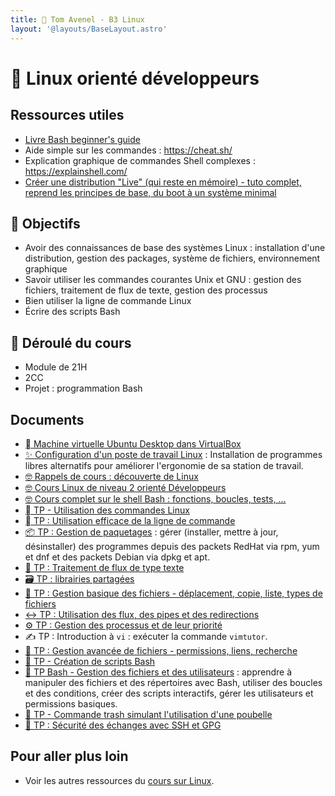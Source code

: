 ```yaml
---
title: 🐧 Tom Avenel - B3 Linux
layout: '@layouts/BaseLayout.astro'
---
```


# 🐧 Linux orienté développeurs

## Ressources utiles

- [Livre Bash beginner's guide](https://ftp.traduc.org/doc-vf/guides/Bash-Beginners-Guide/)
- Aide simple sur les commandes : <https://cheat.sh/>
- Explication graphique de commandes Shell complexes : <https://explainshell.com/>
- [Créer une distribution "Live" (qui reste en mémoire) - tuto complet, reprend les principes de base, du boot à un système minimal](https://zestedesavoir.com/tutoriels/268/creer-son-premier-rim-linux/)

## 🎯 Objectifs

- Avoir des connaissances de base des systèmes Linux : installation d'une distribution, gestion des packages, système de fichiers, environnement graphique
- Savoir utiliser les commandes courantes Unix et GNU : gestion des fichiers, traitement de flux de texte, gestion des processus
- Bien utiliser la ligne de commande Linux
- Écrire des scripts Bash

## 📅 Déroulé du cours

- Module de 21H
- 2CC
- Projet : programmation Bash

## Documents

- [󰕈 Machine virtuelle Ubuntu Desktop dans VirtualBox](/cours/linux/installation/tp-installation-vbox-ubuntu-workstation)
- [✨ Configuration d'un poste de travail Linux](/cours/linux/installation/tp-env-dev) : Installation de programmes libres alternatifs pour améliorer l'ergonomie de sa station de travail.
- [🤓 Rappels de cours : découverte de Linux](/cours/linux/niveau1/linux-cours-niveau1)
- [🤓 Cours Linux de niveau 2 orienté Développeurs](/promotions/esgi/b3-al-iw/cours)
- [🤓 Cours complet sur le shell Bash : fonctions, boucles, tests, …](/cours/linux/niveau2/cours-shell)
- [  TP - Utilisation des commandes Linux](/cours/linux/niveau1/tp-commandes_linux)
- [  TP : Utilisation efficace de la ligne de commande](/cours/linux/niveau2/tp-ligne-commande)
- [📦 TP : Gestion de paquetages](/cours/linux/niveau2/tp-rpm-apt) : gérer (installer, mettre à jour, désinstaller) des programmes depuis des packets RedHat via rpm, yum et dnf et des packets Debian via dpkg et apt.
- [📃 TP : Traitement de flux de type texte](/cours/linux/niveau2/tp-texte)
- [🗃️ TP : librairies partagées](/cours/linux/niveau2/tp-shared-lib)
- [📂 TP : Gestion basique des fichiers - déplacement, copie, liste, types de fichiers](/cours/linux/niveau2/tp-fichiers)
- [↔️ TP : Utilisation des flux, des pipes et des redirections ](/cours/linux/niveau2/tp-redirections)
- [⚙️ TP : Gestion des processus et de leur priorité](/cours/linux/niveau2/tp-process)
- ✍️ TP : Introduction à `vi` : exécuter la commande `vimtutor`.
- [📁 TP : Gestion avancée de fichiers - permissions, liens, recherche](/cours/linux/niveau2/tp-fichiers-avance)
- [📜 TP - Création de scripts Bash](/cours/linux/niveau1/tp-scripts_bash)
- [📜 TP Bash - Gestion des fichiers et des utilisateurs](/cours/linux/niveau2/tp-script) : apprendre à manipuler des fichiers et des répertoires avec Bash, utiliser des boucles et des conditions, créer des scripts interactifs, gérer les utilisateurs et permissions basiques.
- [🚮 TP - Commande trash simulant l'utilisation d'une poubelle](/cours/linux/niveau1/tp-trash)
- [🔐 TP : Sécurité des échanges avec SSH et GPG](/cours/linux/niveau2/tp-ssh-gpg)
## Pour aller plus loin

- Voir les autres ressources du [cours sur Linux](/cours/linux).
